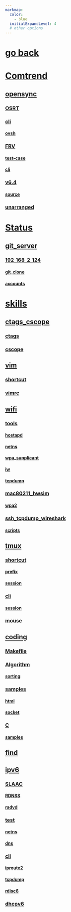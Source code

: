 ```yaml
---
markmap:
  color:
    - blue
  initialExpandLevel: 4
  # other options
---
```


# [go back](../index.html)
# [Comtrend](Comtrend/index.html)
## [opensync](Comtrend/opensync/index.html)
### [OSRT](Comtrend/opensync/OSRT/index.html)
### [cli](Comtrend/opensync/cli/index.html)
#### [ovsh](Comtrend/opensync/cli/ovsh/index.html)
### [FRV](Comtrend/opensync/FRV/index.html)
#### [test-case](Comtrend/opensync/FRV/test-case/index.html)
#### [cli](Comtrend/opensync/FRV/cli/index.html)
### [v6.4](Comtrend/opensync/v6.4/index.html)
#### [source](Comtrend/opensync/v6.4/source/index.html)
### [unarranged](Comtrend/opensync/unarranged/index.html)
# [Status](Status/index.html)
## [git_server](Status/git_server/index.html)
### [192_168_2_124](Status/git_server/192_168_2_124/index.html)
#### [git_clone](Status/git_server/192_168_2_124/git_clone/index.html)
#### [accounts](Status/git_server/192_168_2_124/accounts/index.html)
# [skills](skills/index.html)
## [ctags_cscope](skills/ctags_cscope/index.html)
### [ctags](skills/ctags_cscope/ctags/index.html)
### [cscope](skills/ctags_cscope/cscope/index.html)
## [vim](skills/vim/index.html)
### [shortcut](skills/vim/shortcut/index.html)
### [vimrc](skills/vim/vimrc/index.html)
## [wifi](skills/wifi/index.html)
### [tools](skills/wifi/tools/index.html)
#### [hostapd](skills/wifi/tools/hostapd/index.html)
#### [netns](skills/wifi/tools/netns/index.html)
#### [wpa_supplicant](skills/wifi/tools/wpa_supplicant/index.html)
#### [iw](skills/wifi/tools/iw/index.html)
#### [tcpdump](skills/wifi/tools/tcpdump/index.html)
### [mac80211_hwsim](skills/wifi/mac80211_hwsim/index.html)
#### [wpa2](skills/wifi/mac80211_hwsim/wpa2/index.html)
### [ssh_tcpdump_wireshark](skills/wifi/ssh_tcpdump_wireshark/index.html)
#### [scripts](skills/wifi/ssh_tcpdump_wireshark/scripts/index.html)
## [tmux](skills/tmux/index.html)
### [shortcut](skills/tmux/shortcut/index.html)
#### [prefix](skills/tmux/shortcut/prefix/index.html)
#### [session](skills/tmux/shortcut/session/index.html)
### [cli](skills/tmux/cli/index.html)
#### [session](skills/tmux/cli/session/index.html)
### [mouse](skills/tmux/mouse/index.html)
## [coding](skills/coding/index.html)
### [Makefile](skills/coding/Makefile/index.html)
### [Algorithm](skills/coding/Algorithm/index.html)
#### [sorting](skills/coding/Algorithm/sorting/index.html)
### [samples](skills/coding/samples/index.html)
#### [html](skills/coding/samples/html/index.html)
#### [socket](skills/coding/samples/socket/index.html)
### [C](skills/coding/C/index.html)
#### [samples](skills/coding/C/samples/index.html)
## [find](skills/find/index.html)
## [ipv6](skills/ipv6/index.html)
### [SLAAC](skills/ipv6/SLAAC/index.html)
#### [RDNSS](skills/ipv6/SLAAC/RDNSS/index.html)
#### [radvd](skills/ipv6/SLAAC/radvd/index.html)
### [test](skills/ipv6/test/index.html)
#### [netns](skills/ipv6/test/netns/index.html)
#### [dns](skills/ipv6/test/dns/index.html)
### [cli](skills/ipv6/cli/index.html)
#### [iproute2](skills/ipv6/cli/iproute2/index.html)
#### [tcpdump](skills/ipv6/cli/tcpdump/index.html)
#### [rdisc6](skills/ipv6/cli/rdisc6/index.html)
### [dhcpv6](skills/ipv6/dhcpv6/index.html)

